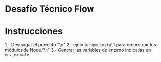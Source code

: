 # Desafío Técnico Flow

# Instrucciones 
1.- Descargar el proyecto "\n"
2.- ejecutar ```npm install``` para reconstruir los módulos de Node."\n"
3.- Generar las variables de entorno indicadas en ```env_example```
